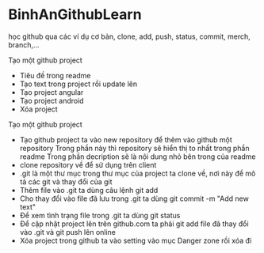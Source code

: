 # BinhAnGithubLearn
học github qua các ví dụ cơ bản, clone, add, push, status, commit, merch, branch,...

Tạo một github project
- Tiêu đề trong readme
- Tạo text trong project rồi update lên
- Tạo project angular
- Tạo project android
- Xóa project

Tạo một github project
- Tạo github project ta vào new repository để thêm vào github một repository
	  Trong phần này thì repository sẽ hiển thị to nhất trong phần readme
	  Trong phần decription sẽ là nội dung nhỏ bên trong của readme
- clone repository về để sử dụng trên client
- .git là một thư mục trong thư mục của project ta clone về, nơi này để mô tả các git và thay đổi
của git
- Thêm file vào .git ta dùng câu lệnh git add
- Cho thay đổi vào file đã lưu trong .git ta dùng git commit -m "Add new text"
- Để xem tình trạng file trong .git ta dùng git status
- Để cập nhật project lên trên github.com ta phải git add file đã thay đổi vào .git và git push 
lên online
- Xóa project trong github ta vào setting vào mục Danger zone rồi xóa đi
